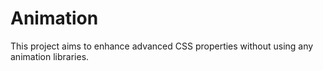 # Animation


This project aims to enhance advanced CSS properties without using any animation libraries.
